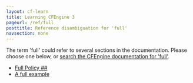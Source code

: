 ```yaml
---
layout: cf-learn
title: Learning CFEngine 3
pageurl: /ref/full
posttitle: Reference disambiguation for 'full'
navsection: none
---
```


The term 'full' could refer to several sections in the documentation. Please choose one below, or
[search the CFEngine documentation for 'full'](http://cfengine.com/docs/latest/search.html?q=full).

- [Full Policy \#\#](http://cfengine.com/docs/latest/examples-tutorials-nfs_and_containers.html#full-policy-##)
- [A full example](http://cfengine.com/docs/latest/examples-tutorials-json-yaml-support-in-cfengine.html#a-full-example)
